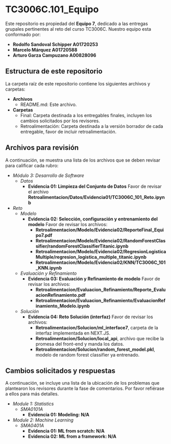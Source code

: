 # TC3006C.101_Equipo

Este repositorio es propiedad del **Equipo 7**, dedicado a las entregas grupales pertinentes al reto del curso TC3006C. Nuestro equipo esta conformado por:

* **Rodolfo Sandoval Schipper A01720253**
* **Marcelo Márquez A01720588**
* **Arturo Garza Campuzano A00828096**

## Estructura de este repositorio

La carpeta raíz de este repositorio contiene los siguientes archivos y carpetas:

- **Archivos**
  - README.md: Este archivo.
- **Carpetas**
  - Final: Carpeta destinada a los entregables finales, incluyen los cambios solicitados por los revisores.
  - Retroalimentación: Carpeta destinada a la versión borrador de cada entregable, favor de incluir retroalimentación.

## Archivos para revisión

A continuación, se muestra una lista de los archivos que se deben revisar para calificar cada rubro:

- *Módulo 3: Desarrollo de Software*
  - *Datos*
    - **Evidencia 01: Limpieza del Conjunto de Datos** Favor de revisar el archivo **Retroalimentacion/Datos/Evidencia01/TC3006C_101_Reto.ipynb**
- *Reto*
  - *Modelo*
    - **Evidencia 02: Selección, configuración y entrenamiento del modelo** Favor de revisar los archivos:
       - **Retroalimentacion/Modelo/Evidencia02/ReporteFinal_Equipo7.pdf**
       - **Retroalimentacion/Modelo/Evidencia02/RandomForestClassifier/randomForestClassifierTitanic.ipynb**
       - **Retroalimentacion/Modelo/Evidencia02/RegresionLogisticaMultiple/regresion_logistica_multiple_titanic.ipynb**
       - **Retroalimentacion/Modelo/Evidencia02/KNN/TC3006C_101_KNN.ipynb**
  - *Evaluación y Refinamiento*
    - **Evidencia 03: Evaluación y Refinamiento de modelo** Favor de revisar los archivos:
       - **Retroalimentacion/Evaluacion_Refinamiento/Reporte_EvaluacionRefinamiento.pdf**
       - **Retroalimentacion/Evaluacion_Refinamiento/EvaluacionRefinamiento_Modelo.ipynb**
  - *Solución*
    - **Evidencia 04: Reto Solución (interfaz)** Favor de revisar los archivos:
      - **Retroalimentacion/Solucion/ml_interface7**, carpeta de la interfaz implementada en NEXT.JS.
      - **Retroalimentacion/Solucion/local_api**, archivo que recibe la promesa del front-end y manda los datos.
      - **Retroalimentacion/Solucion/random_forest_model.pkl**, modelo de random forest classifier ya entrenado. 


## Cambios solicitados y respuestas

A continuación, se incluye una lista de la ubicación de los problemas que plantearon los revisores durante la fase de comentarios. Por favor refiérase a ellos para más detalles.

- *Module 1: Statistics*
  - *SMA0101A*
    - **Evidencia 01: Modeling: N/A**
- *Module 2: Machine Learning*
  - *SMA0401A*
    - **Evidencia 01: ML from scratch: N/A**
    - **Evidencia 02: ML from a framework: N/A**
